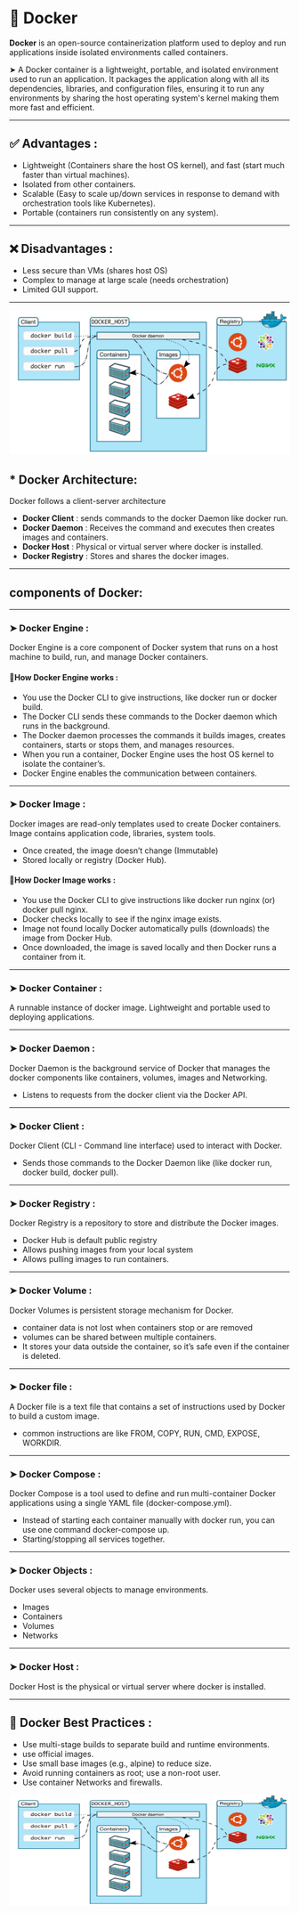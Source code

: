 # 🐳 Docker

**Docker** is an open-source containerization platform used to deploy and run applications inside isolated environments called containers.

➤ A Docker container is a lightweight, portable, and isolated environment used to run an application. It packages the application along with all its dependencies, libraries, and configuration files, ensuring it to run any environments by sharing the host operating system's kernel making them more fast and efficient.

---

## ✅ Advantages :

- Lightweight (Containers share the host OS kernel), and fast (start much faster than virtual machines).  
- Isolated from other containers.  
- Scalable (Easy to scale up/down services in response to demand with orchestration tools like Kubernetes).  
- Portable (containers run consistently on any system).

---

## ❌ Disadvantages :

- Less secure than VMs (shares host OS)  
- Complex to manage at large scale (needs orchestration)  
- Limited GUI support.

---
![](./Images/docker.png)
## * Docker Architecture: 
Docker follows a client-server architecture  
- **Docker Client** : sends commands to the docker Daemon like docker run.  
- **Docker Daemon** : Receives the command and executes then creates images and containers.  
- **Docker Host**   : Physical or virtual server where docker is installed.  
- **Docker Registry** : Stores and shares the docker images.  

---

## components of Docker:

---

### ➤ Docker Engine :
Docker Engine is a core component of Docker system that runs on a host machine to build, run, and manage Docker containers.

#### 🤔How Docker Engine works : 

- You use the Docker CLI to give instructions, like docker run or docker build.  
- The Docker CLI sends these commands to the Docker daemon which runs in the background.  
- The Docker daemon processes the commands it builds images, creates containers, starts or stops them, and manages resources.  
- When you run a container, Docker Engine uses the host OS kernel to isolate the container’s.  
- Docker Engine enables the communication between containers.

---

### ➤ Docker Image :
Docker images are read-only templates used to create Docker containers. Image contains application code, libraries, system tools.  
- Once created, the image doesn’t change (Immutable)  
- Stored locally or registry (Docker Hub).

#### 🤔How Docker Image works : 

- You use the Docker CLI to give instructions like docker run nginx (or) docker pull nginx.  
- Docker checks locally to see if the nginx image exists.  
- Image not found locally Docker automatically pulls (downloads) the image from Docker Hub.  
- Once downloaded, the image is saved locally and then Docker runs a container from it.

---

### ➤ Docker Container :
A runnable instance of docker image. Lightweight and portable used to deploying applications.

---

### ➤ Docker Daemon :
Docker Daemon is the background service of Docker that manages the docker components like containers, volumes, images and Networking.  
- Listens to requests from the docker client via the Docker API.

---

### ➤ Docker Client :
Docker Client (CLI - Command line interface) used to interact with Docker.  
- Sends those commands to the Docker Daemon like (like docker run, docker build, docker pull).

---

### ➤ Docker Registry :
Docker Registry is a repository to store and distribute the Docker images.  
- Docker Hub is default public registry  
- Allows pushing images from your local system  
- Allows pulling images to run containers.

---

### ➤ Docker Volume :
Docker Volumes is persistent storage mechanism for Docker.  
- container data is not lost when containers stop or are removed  
- volumes can be shared between multiple containers.  
- It stores your data outside the container, so it’s safe even if the container is deleted.

---

### ➤ Docker file :
A Docker file is a text file that contains a set of instructions used by Docker to build a custom image.  
- common instructions are like FROM, COPY, RUN, CMD, EXPOSE, WORKDIR.

---

### ➤ Docker Compose :
Docker Compose is a tool used to define and run multi-container Docker applications using a single YAML file (docker-compose.yml).  
- Instead of starting each container manually with docker run, you can use one command docker-compose up.  
- Starting/stopping all services together.

---

### ➤ Docker Objects :
Docker uses several objects to manage environments.  
- Images  
- Containers  
- Volumes  
- Networks

---

### ➤ Docker Host :
Docker Host is the physical or virtual server where docker is installed.

---

## 🔐 Docker Best Practices :
- Use multi-stage builds to separate build and runtime environments.  
- use official images.  
- Use small base images (e.g., alpine) to reduce size.  
- Avoid running containers as root; use a non-root user.  
- Use container Networks and firewalls.

<img src="Images/docker.png" alt="contsiner" width="600" height="200"/>
